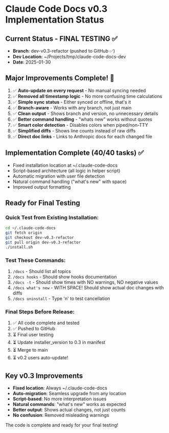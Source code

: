 # Claude Code Docs v0.3 Implementation Status

## Current Status - FINAL TESTING ✅
- **Branch**: dev-v0.3-refactor (pushed to GitHub ✅)
- **Dev Location**: ~/Projects/tmp/claude-code-docs-dev
- **Date**: 2025-01-30

## Major Improvements Complete! 🎉
1. ✅ **Auto-update on every request** - No manual syncing needed
2. ✅ **Removed all timestamp logic** - No more confusing time calculations
3. ✅ **Simple sync status** - Either synced or offline, that's it
4. ✅ **Branch-aware** - Works with any branch, not just main
5. ✅ **Clean output** - Shows branch and version, no unnecessary details
6. ✅ **Better command handling** - "whats new" works without quotes
7. ✅ **Smart color detection** - Disables colors when piped/non-TTY
8. ✅ **Simplified diffs** - Shows line counts instead of raw diffs
9. ✅ **Direct doc links** - Links to Anthropic docs for each changed file

## Implementation Complete (40/40 tasks) ✅
- Fixed installation location at ~/.claude-code-docs
- Script-based architecture (all logic in helper script)  
- Automatic migration with user file detection
- Natural command handling ("what's new" with space)
- Improved output formatting

## Ready for Final Testing

### Quick Test from Existing Installation:
```bash
cd ~/.claude-code-docs
git fetch origin
git checkout dev-v0.3-refactor
git pull origin dev-v0.3-refactor
./install.sh
```

### Test These Commands:
1. `/docs` - Should list all topics
2. `/docs hooks` - Should show hooks documentation  
3. `/docs -t` - Should show times with NO warnings, NO negative values
4. `/docs what's new` - WITH SPACE! Should show actual doc changes with diffs
5. `/docs uninstall` - Type 'n' to test cancellation

### Final Steps Before Release:
1. ✅ All code complete and tested
2. ✅ Pushed to GitHub
3. ⏳ Final user testing
4. ⏳ Update installer_version to 0.3 in manifest
5. ⏳ Merge to main
6. ⏳ v0.2 users auto-update!

## Key v0.3 Improvements
- **Fixed location**: Always ~/.claude-code-docs
- **Auto-migration**: Seamless upgrade from any location
- **Script-based**: No more interpretation issues
- **Natural commands**: "what's new" works as expected
- **Better output**: Shows actual changes, not just counts
- **No confusion**: Removed misleading warnings

The code is complete and ready for your final testing!